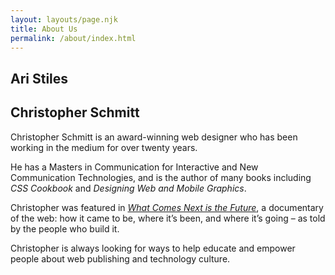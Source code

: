 ```yaml
---
layout: layouts/page.njk
title: About Us
permalink: /about/index.html
---
```


## Ari Stiles



## Christopher Schmitt 
Christopher Schmitt is an award-winning web designer who has been working in the medium for over twenty years. 

He has a Masters in Communication for Interactive and New Communication Technologies, and is the author of many books including <cite>CSS Cookbook</cite> and <cite>Designing Web and Mobile Graphics</cite>. 

Christopher was featured in <cite>[What Comes Next is the Future](https://www.imdb.com/title/tt6036786/)</cite>, a documentary of the web: how it came to be, where it’s been, and where it’s going – as told by the people who build it.

Christopher is always looking for ways to help educate and empower people about web publishing and technology culture.